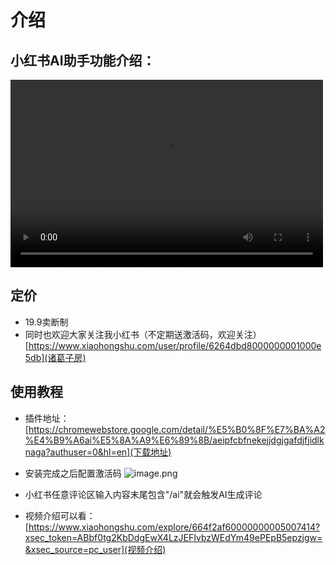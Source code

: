 # 介绍

## 小红书AI助手功能介绍：

<video src="https://cdn2.flowus.cn/oss/c92ea5c4-42db-473b-af07-c367569d46e1/Fr0R3-AWnXE7HVFKzkmkbgOsqX5X.mp4?filename=Fr0R3-AWnXE7HVFKzkmkbgOsqX5X.mp4&time=1720791000&token=40daea11f7ffb7cfb8e76cac334793c0d57b357c922bc6588a59370553d29d72&role=sharePaid" controls="controls" width="500" height="300"></video>

## 定价
* 19.9卖断制
* 同时也欢迎大家关注我小红书（不定期送激活码，欢迎关注）[https://www.xiaohongshu.com/user/profile/6264dbd8000000001000e5db](诸葛子房)

## 使用教程
* 插件地址：[https://chromewebstore.google.com/detail/%E5%B0%8F%E7%BA%A2%E4%B9%A6ai%E5%8A%A9%E6%89%8B/aeipfcbfnekejjdgjgafdjfjidlknaga?authuser=0&hl=en](下载地址)

* 安装完成之后配置激活码
![image.png](https://flowus.cn/preview/487be6ac-9e80-494b-a8be-b6c0f06432a4)

* 小红书任意评论区输入内容末尾包含"/ai"就会触发AI生成评论
* 视频介绍可以看：[https://www.xiaohongshu.com/explore/664f2af60000000005007414?xsec_token=ABbf0tg2KbDdgEwX4LzJEFIvbzWEdYm49ePEpB5epzjgw=&xsec_source=pc_user](视频介绍)
